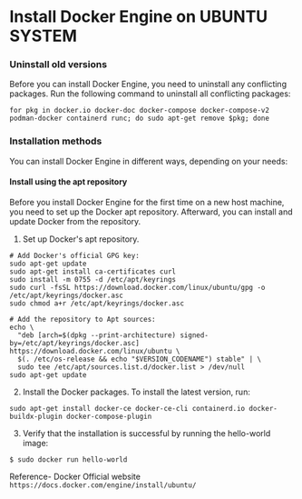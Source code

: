 # Install Docker Engine on UBUNTU SYSTEM

### Uninstall old versions

Before you can install Docker Engine, you need to uninstall any conflicting packages.
Run the following command to uninstall all conflicting packages:

```
for pkg in docker.io docker-doc docker-compose docker-compose-v2 podman-docker containerd runc; do sudo apt-get remove $pkg; done
```

### Installation methods

You can install Docker Engine in different ways, depending on your needs:

#### Install using the apt repository

Before you install Docker Engine for the first time on a new host machine, you need to set up the Docker apt repository. Afterward, you can install and update Docker from the repository.

1. Set up Docker's apt repository.

```
# Add Docker's official GPG key:
sudo apt-get update
sudo apt-get install ca-certificates curl
sudo install -m 0755 -d /etc/apt/keyrings
sudo curl -fsSL https://download.docker.com/linux/ubuntu/gpg -o /etc/apt/keyrings/docker.asc
sudo chmod a+r /etc/apt/keyrings/docker.asc

# Add the repository to Apt sources:
echo \
  "deb [arch=$(dpkg --print-architecture) signed-by=/etc/apt/keyrings/docker.asc] https://download.docker.com/linux/ubuntu \
  $(. /etc/os-release && echo "$VERSION_CODENAME") stable" | \
  sudo tee /etc/apt/sources.list.d/docker.list > /dev/null
sudo apt-get update
```

2. Install the Docker packages.
   To install the latest version, run:

```
sudo apt-get install docker-ce docker-ce-cli containerd.io docker-buildx-plugin docker-compose-plugin
```

3. Verify that the installation is successful by running the hello-world image:

```
$ sudo docker run hello-world
```

Reference- Docker Official website `https://docs.docker.com/engine/install/ubuntu/`
